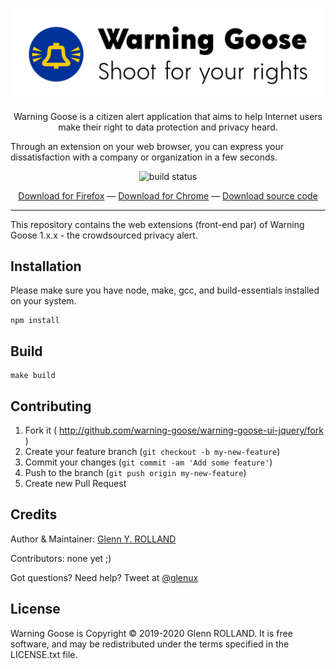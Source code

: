 <p align="center">
<img alt="Warning Goose Icon" src="https://raw.githubusercontent.com/warning-goose/warning-goose-ui-jquery/develop/img/icon-with-text-512.png" />
</p>
<p align="center">
Warning Goose is a citizen alert application that aims to help Internet users make their right to data protection and privacy heard.

Through an extension on your web browser, you can express your dissatisfaction with a company or organization in a few seconds.
</p>

<p align="center">
<img alt="build status" src="https://github.com/warning-goose/warning-goose-ui-jquery/workflows/Build/badge.svg" /></p>
</p>
<p align="center">
<a href="https://addons.mozilla.org/fr/firefox/addon/warning-goose/">Download for Firefox</a> &mdash; 
<a href="https://chrome.google.com/webstore/detail/warning-goose/pmedhcfnjiajfbanjbingfiffaihnphf?hl=en">Download for Chrome</a> &mdash; 
<a href="https://github.com/warning-goose/warning-goose-ui-jquery/releases">Download source code</a>
</p>

---

This repository contains the web extensions (front-end par) of Warning Goose 1.x.x - the crowdsourced privacy alert.

## Installation

Please make sure you have node, make, gcc, and build-essentials installed on
your system.

    npm install


## Build

    make build


## Contributing

1. Fork it ( http://github.com/warning-goose/warning-goose-ui-jquery/fork )
2. Create your feature branch (`git checkout -b my-new-feature`)
3. Commit your changes (`git commit -am 'Add some feature'`)
4. Push to the branch (`git push origin my-new-feature`)
5. Create new Pull Request


## Credits

Author & Maintainer: [Glenn Y. ROLLAND](https://github.com/glenux)

Contributors: none yet ;)

Got questions? Need help? Tweet at [@glenux](https://twitter.com/glenux)


## License

Warning Goose is Copyright © 2019-2020 Glenn ROLLAND. It is free software, and may be redistributed under the terms specified in the LICENSE.txt file.


